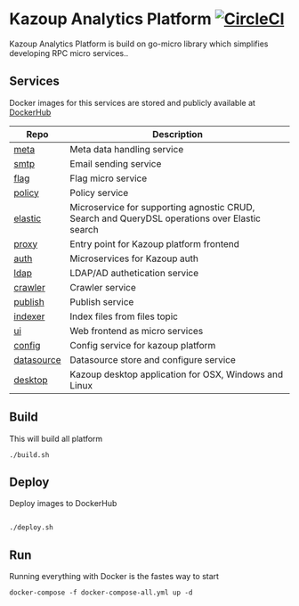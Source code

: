# Kazoup Analytics Platform  [![CircleCI](https://circleci.com/gh/kazoup/platform/tree/master.svg?style=svg&circle-token=fc062cf6f23c5dc606a8af94b020065a2d073113)](https://circleci.com/gh/kazoup/platform/tree/master)

Kazoup Analytics Platform is build on go-micro library which simplifies developing RPC micro services..




## Services

Docker images for this services are stored and publicly available at [DockerHub](https://hub.docker.com/u/kazoup/)

Repo | Description 
-----|------------  
[meta](https://github.com/kazoup/meta) | Meta data handling service 
[smtp](https://github.com/kazoup/platform/tree/master/smtp) | Email sending service  
[flag](https://github.com/kazoup/platform/tree/master/flag) | Flag micro service 
[policy](https://github.com/kazoup/platfrom/tree/master/policy) | Policy service 
[elastic](https://github.com/kazoup/platform/tree/master/elastic) | Microservice for supporting agnostic CRUD, Search and QueryDSL operations over Elastic search 
[proxy](https://github.com/kazoup/platform/tree/master/proxy) | Entry point for Kazoup platform frontend 
[auth](https://github.com/kazoup/platform/tree/master/auth) | Microservices for Kazoup auth 
[ldap](https://github.com/kazoup/platform/tree/master/ldap) | LDAP/AD authetication service 
[crawler](https://github.com/kazoup/platform/tree/master/crawler) | Crawler service 
[publish](https://github.com/kazoup/platform/tree/master/publish) | Publish service 
[indexer](https://github.com/kazoup/platform/tree/master/indexer) | Index files from files topic 
[ui](https://github.com/kazoup/platform/tree/master/ui) | Web frontend  as micro services 
[config](https://github.com/kazoup/platform/tree/master/config) | Config service for kazoup platform 
[datasource](https://github.com/kazoup/platform/tree/master/datasource) | Datasource store and configure service
[desktop](https://github.com/kazoup/platform/tree/master/desktop) | Kazoup desktop application for OSX, Windows and Linux






## Build

This will build all platform 

```
./build.sh

```

## Deploy

Deploy images to DockerHub

```

./deploy.sh

```

## Run

Running everything with Docker is the fastes way to start

```
docker-compose -f docker-compose-all.yml up -d

```





